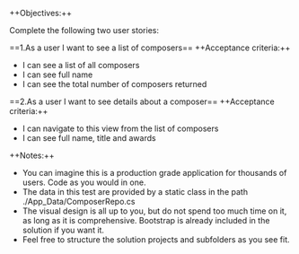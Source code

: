 ﻿++Objectives:++

Complete the following two user stories:

==1.As a user I want to see a list of composers==
++Acceptance criteria:++
* I can see a list of all composers
* I can see full name 
* I can see the total number of composers returned


==2.As a user I want to see details about a composer==
++Acceptance criteria:++
* I can navigate to this view from the list of composers
* I can see full name, title and awards


++Notes:++
* You can imagine this is a production grade application for thousands of users. Code as you would in one.
* The data in this test are provided by a static class in the path ./App_Data/ComposerRepo.cs
* The visual design is all up to you, but do not spend too much time on it, as long as it is 
  comprehensive. Bootstrap is already included in the solution if you want it.
* Feel free to structure the solution projects and subfolders as you see fit.
